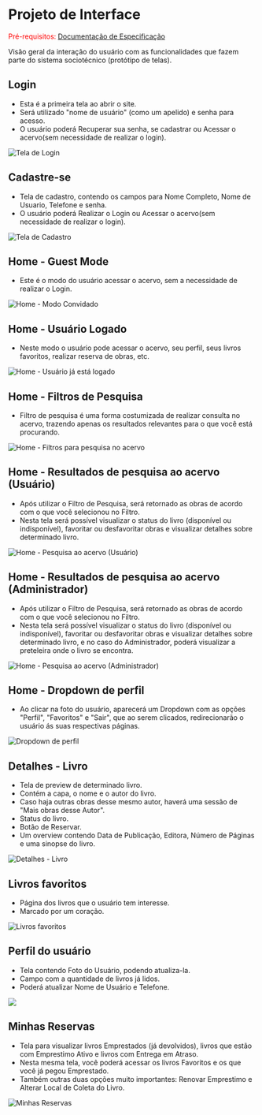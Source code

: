 
# Projeto de Interface

<span style="color:red">Pré-requisitos: <a href="2-Especificação do Projeto.md"> Documentação de Especificação</a></span>

Visão geral da interação do usuário com as funcionalidades que fazem parte do sistema sociotécnico (protótipo de telas).

## Login

- Esta é a primeira tela ao abrir o site.
- Será utilizado "nome de usuário" (como um apelido) e senha para acesso.
- O usuário poderá Recuperar sua senha, se cadastrar ou Acessar o acervo(sem necessidade de realizar o login).


![Tela de Login](https://github.com/ICEI-PUC-Minas-PMV-ADS/pmv-ads-2023-2-e5-proj-empext-t1-pmv-ads-2023-2-e5-projgestaobiblioteca/blob/main/docs/img/Login.png)

## Cadastre-se

- Tela de cadastro, contendo os campos para Nome Completo, Nome de Usuario, Telefone e senha.
- O usuário poderá Realizar o Login ou Acessar o acervo(sem necessidade de realizar o login).

![Tela de Cadastro](https://github.com/ICEI-PUC-Minas-PMV-ADS/pmv-ads-2023-2-e5-proj-empext-t1-pmv-ads-2023-2-e5-projgestaobiblioteca/blob/main/docs/img/Cadastro.png)

## Home - Guest Mode

- Este é o modo do usuário acessar o acervo, sem a necessidade de realizar o Login.

![Home - Modo Convidado](https://github.com/ICEI-PUC-Minas-PMV-ADS/pmv-ads-2023-2-e5-proj-empext-t1-pmv-ads-2023-2-e5-projgestaobiblioteca/blob/main/docs/img/Home%20-%20guest.png)

## Home - Usuário Logado

- Neste modo o usuário pode acessar o acervo, seu perfil, seus livros favoritos, realizar reserva de obras, etc.

![Home - Usuário já está logado](https://github.com/ICEI-PUC-Minas-PMV-ADS/pmv-ads-2023-2-e5-proj-empext-t1-pmv-ads-2023-2-e5-projgestaobiblioteca/blob/main/docs/img/Home%20-%20Logado.png)

## Home - Filtros de Pesquisa

- Filtro de pesquisa é uma forma costumizada de realizar consulta no acervo, trazendo apenas os resultados relevantes para o que você está procurando.

![Home - Filtros para pesquisa no acervo](https://github.com/ICEI-PUC-Minas-PMV-ADS/pmv-ads-2023-2-e5-proj-empext-t1-pmv-ads-2023-2-e5-projgestaobiblioteca/blob/main/docs/img/Home%20-%20Filtros.png)

## Home - Resultados de pesquisa ao acervo (Usuário)

- Após utilizar o Filtro de Pesquisa, será retornado as obras de acordo com o que você selecionou no Filtro.
- Nesta tela será possível visualizar o status do livro (disponível ou indisponível), favoritar ou desfavoritar obras e visualizar detalhes sobre determinado livro.

![Home - Pesquisa ao acervo (Usuário)](https://github.com/ICEI-PUC-Minas-PMV-ADS/pmv-ads-2023-2-e5-proj-empext-t1-pmv-ads-2023-2-e5-projgestaobiblioteca/blob/main/docs/img/Pesquisa%20acervo%20-%20usuario.png)

## Home - Resultados de pesquisa ao acervo (Administrador)

- Após utilizar o Filtro de Pesquisa, será retornado as obras de acordo com o que você selecionou no Filtro.
- Nesta tela será possível visualizar o status do livro (disponível ou indisponível), favoritar ou desfavoritar obras e visualizar detalhes sobre determinado livro, e no caso do Administrador, poderá visualizar a preteleira onde o livro se encontra.

![Home - Pesquisa ao acervo (Administrador)](https://github.com/ICEI-PUC-Minas-PMV-ADS/pmv-ads-2023-2-e5-proj-empext-t1-pmv-ads-2023-2-e5-projgestaobiblioteca/blob/main/docs/img/Pesquisa%20acervo%20-%20admin.png)

## Home - Dropdown de perfil

- Ao clicar na foto do usuário, aparecerá um Dropdown com as opções "Perfil", "Favoritos" e "Sair", que ao serem clicados, redirecionarão o usuário ás suas respectivas páginas.

![Dropdown de perfil](https://github.com/ICEI-PUC-Minas-PMV-ADS/pmv-ads-2023-2-e5-proj-empext-t1-pmv-ads-2023-2-e5-projgestaobiblioteca/blob/main/docs/img/Home%20-%20dropdown%20perfil.png)

## Detalhes - Livro

- Tela de preview de determinado livro.
- Contém a capa, o nome e o autor do livro.
- Caso haja outras obras desse mesmo autor, haverá uma sessão de "Mais obras desse Autor".
- Status do livro.
- Botão de Reservar.
- Um overview contendo Data de Publicação, Editora, Número de Páginas e uma sinopse do livro.

![Detalhes - Livro](https://github.com/ICEI-PUC-Minas-PMV-ADS/pmv-ads-2023-2-e5-proj-empext-t1-pmv-ads-2023-2-e5-projgestaobiblioteca/blob/main/docs/img/detalhe%20-%20livro.png)

## Livros favoritos

- Página dos livros que o usuário tem interesse.
- Marcado por um coração.

![Livros favoritos](https://github.com/ICEI-PUC-Minas-PMV-ADS/pmv-ads-2023-2-e5-proj-empext-t1-pmv-ads-2023-2-e5-projgestaobiblioteca/blob/main/docs/img/Favoritos.png)

## Perfil do usuário

- Tela contendo Foto do Usuário, podendo atualiza-la.
- Campo com a quantidade de livros já lidos.
- Poderá atualizar Nome de Usuário e Telefone. 

![](https://github.com/ICEI-PUC-Minas-PMV-ADS/pmv-ads-2023-2-e5-proj-empext-t1-pmv-ads-2023-2-e5-projgestaobiblioteca/blob/main/docs/img/Perfil%20do%20usuario.png)

## Minhas Reservas

- Tela para visualizar livros Emprestados (já devolvidos), livros que estão com Emprestimo Ativo e livros com Entrega em Atraso.
- Nesta mesma tela, você poderá acessar os livros Favoritos e os que você já pegou Emprestado.
- Também outras duas opções muito importantes: Renovar Emprestimo e Alterar Local de Coleta do Livro.

![Minhas Reservas](https://github.com/ICEI-PUC-Minas-PMV-ADS/pmv-ads-2023-2-e5-proj-empext-t1-pmv-ads-2023-2-e5-projgestaobiblioteca/blob/main/docs/img/Minhas%20Reservas.png)
